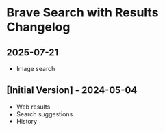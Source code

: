 # Brave Search with Results Changelog

## 2025-07-21

- Image search

## [Initial Version] - 2024-05-04

- Web results
- Search suggestions
- History
